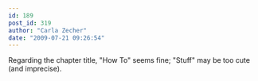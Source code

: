 ```yaml
---
id: 189
post_id: 319
author: "Carla Zecher"
date: "2009-07-21 09:26:54"
---
```

Regarding the chapter title, "How To" seems fine; "Stuff" may be too cute (and imprecise).
